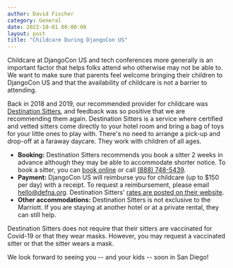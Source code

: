 ```yaml
---
author: David Fischer
category: General
date: 2022-10-01 00:00:00
layout: post
title: "Childcare During DjangoCon US"
---
```


Childcare at DjangoCon US and tech conferences more generally is an important factor that helps folks attend who otherwise may not be able to. We want to make sure that parents feel welcome bringing their children to DjangoCon US and that the availability of childcare is not a barrier to attending.

Back in 2018 and 2019, our recommended provider for childcare was [Destination Sitters](https://www.destinationsitters.com/), and feedback was so positive that we are recommending them again. Destination Sitters is a service where certified and vetted sitters come directly to your hotel room and bring a bag of toys for your little ones to play with. There's no need to arrange a pick-up and drop-off at a faraway daycare. They work with children of all ages.

* **Booking:** Destination Sitters recommends you book a sitter 2 weeks in advance although they may be able to accommodate shorter notice. To book a sitter, you can [book online](https://www.destinationsitters.com/) or call <a href="tel:+18887485439">(888) 748-5439</a>.
* **Payment:** DjangoCon US will reimburse you for childcare (up to $150 per day) with a receipt. To request a reimbursement, please email [hello@defna.org](mailto:hello@defna.org). Destination Sitters' [rates are posted on their website](https://www.destinationsitters.com/babysitters/san-diego-county-ca/#rates).
* **Other accommodations:** Destination Sitters is not exclusive to the Marriott. If you are staying at another hotel or at a private rental, they can still help.

Destination Sitters does not require that their sitters are vaccinated for Covid-19 or that they wear masks.
However, you may request a vaccinated sitter or that the sitter wears a mask.

We look forward to seeing you -- and your kids -- soon in San Diego!
